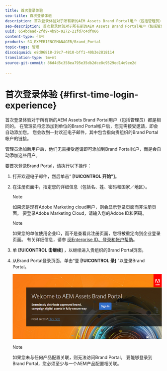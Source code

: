 ```yaml
---
title: 首次登录体验
seo-title: 首次登录体验
description: 首次登录体验对于所有新的AEM Assets Brand Portal用户（包括管理员）都是相同的。 在管理员将您添加到单位的Brand Portal帐户后，您无需接受邀请，即会自动添加您。 您会收到一封欢迎电子邮件，其中包含指向贵组织的Brand Portal帐户的链接。
seo-description: 首次登录体验对于所有新的AEM Assets Brand Portal用户（包括管理员）都是相同的。 在管理员将您添加到单位的Brand Portal帐户后，您无需接受邀请，即会自动添加您。 您会收到一封欢迎电子邮件，其中包含指向贵组织的Brand Portal帐户的链接。
uuid: 654bdead-2fd9-4b9b-9272-21fd7c4df066
content-type: 引用
products: SG_EXPERIENCEMANAGER/Brand_Portal
topic-tags: 管理
discoiquuid: e8d06818-29c7-4810-bff1-40b3e2818114
translation-type: tm+mt
source-git-commit: 86d4d5c358ea795e35db2dce8c9529ed14e9ee2d

---
```



# 首次登录体验 {#first-time-login-experience}

首次登录体验对于所有新的AEM Assets Brand Portal用户（包括管理员）都是相同的。 在管理员将您添加到单位的Brand Portal帐户后，您无需接受邀请，即会自动添加您。 您会收到一封欢迎电子邮件，其中包含指向贵组织的Brand Portal帐户的链接。

管理员添加新用户后，他们无需接受邀请即可添加到Brand Portal帐户，而是会自动添加这些用户。

要首次登录Brand Portal，请执行以下操作：

1. 打开欢迎电子邮件，然后单击“ **[!UICONTROL 开始”]**。

1. 在注册页面中，指定您的详细信息（包括名、姓、密码和国家／地区）。
   >[!NOTE]
   >
   >如果您是现有Adobe Marketing cloud用户，则会显示登录页面而非注册页面。 要登录Adobe Marketing Cloud，请输入您的Adobe ID和密码。

   >[!NOTE]
   >
   >如果您的单位使用企业ID，而不是查看此注册页面，您将被重定向到企业登录页面。 有关详细信息，请参 [阅Enterprise ID、登录和帐户帮助](https://helpx.adobe.com/in/enterprise/kb/enterprise-id-faq.html)。

1. 单 **[!UICONTROL 击继续]** ，以继续进入贵组织的Brand Portal页面。
1. 从Brand Portal登录页面，单击“登 **[!UICONTROL 录]** ”以登录Brand Portal。

   ![Brand Portal登录页](assets/signin-onboarding.png)

   >[!NOTE]
   >
   >如果您未与任何产品配置关联，则无法访问Brand Portal。 要能够登录到Brand Portal，您必须至少与一个AEM产品配置相关联。
